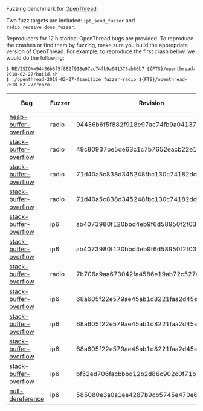 Fuzzing benchmark for [OpenThread](https://github.com/openthread/openthread).

Two fuzz targets are included: `ip6_send_fuzzer` and
`radio_receive_done_fuzzer`.

Reproducers for 12 historical OpenThread bugs are provided.  To reproduce the
crashes or find them by fuzzing, make sure you build the appropriate version of
OpenThread.  For example, to reproduce the first crash below, we would do the
following:
```shell
$ REVISION=94436b6f5f882f918e97ac74fb9a041375ab86b7 ${FTS}/openthread-2018-02-27/build.sh
$ ./openthread-2018-02-27-fsanitize_fuzzer-radio ${FTS}/openthread-2018-02-27/repro1
```

Bug | Fuzzer | Revision | Reproducer Input
--- | ------ | -------- | ----------------
[heap-buffer-overflow](https://bugs.chromium.org/p/oss-fuzz/issues/detail?id=2757&can=1&q=label%3AProj-openthread&colspec=ID%20Type%20Component%20Status%20Proj%20Reported%20Owner%20Summary) | radio | 94436b6f5f882f918e97ac74fb9a041375ab86b7 | repro1
[stack-buffer-overflow](https://bugs.chromium.org/p/oss-fuzz/issues/detail?id=2855&can=1&q=label%3AProj-openthread&colspec=ID%20Type%20Component%20Status%20Proj%20Reported%20Owner%20Summary) | radio | 49c80937be5de63c1c7b7652eacb22e1adc459b6 | repro2
[stack-buffer-overflow](https://bugs.chromium.org/p/oss-fuzz/issues/detail?id=3252&can=1&q=label%3AProj-openthread&colspec=ID%20Type%20Component%20Status%20Proj%20Reported%20Owner%20Summary) | radio | 71d40a5c838d345248fbc130c74182dda99d85f1 | repro3
[stack-buffer-overflow](https://bugs.chromium.org/p/oss-fuzz/issues/detail?id=3256&can=1&q=label%3AProj-openthread&colspec=ID%20Type%20Component%20Status%20Proj%20Reported%20Owner%20Summary) | radio | 71d40a5c838d345248fbc130c74182dda99d85f1 | repro4
[stack-buffer-overflow](https://bugs.chromium.org/p/oss-fuzz/issues/detail?id=3285&can=1&q=label%3AProj-openthread&colspec=ID%20Type%20Component%20Status%20Proj%20Reported%20Owner%20Summary) | ip6 | ab4073980f120bbd4eb9f6d58950f2f03f88dac3 | repro5
[stack-buffer-overflow](https://bugs.chromium.org/p/oss-fuzz/issues/detail?id=3322&can=1&q=label%3AProj-openthread&colspec=ID%20Type%20Component%20Status%20Proj%20Reported%20Owner%20Summary) | ip6 | ab4073980f120bbd4eb9f6d58950f2f03f88dac3 | repro6
[stack-buffer-overflow](https://bugs.chromium.org/p/oss-fuzz/issues/detail?id=4637&can=1&q=label%3AProj-openthread&colspec=ID%20Type%20Component%20Status%20Proj%20Reported%20Owner%20Summary) | radio | 7b706a9aa673042fa4586e19ab72c52769b493af | repro7
[stack-buffer-overflow](https://bugs.chromium.org/p/oss-fuzz/issues/detail?id=5864&can=1&q=label%3AProj-openthread&colspec=ID%20Type%20Component%20Status%20Proj%20Reported%20Owner%20Summary) | ip6 | 68a605f22e579ae45ab1d8221faa2d45e8668e05 | repro8
[stack-buffer-overflow](https://bugs.chromium.org/p/oss-fuzz/issues/detail?id=5874&can=1&q=label%3AProj-openthread&colspec=ID%20Type%20Component%20Status%20Proj%20Reported%20Owner%20Summary) | ip6 | 68a605f22e579ae45ab1d8221faa2d45e8668e05 | repro9
[stack-buffer-overflow](https://bugs.chromium.org/p/oss-fuzz/issues/detail?id=5935&can=1&q=label%3AProj-openthread&colspec=ID%20Type%20Component%20Status%20Proj%20Reported%20Owner%20Summary) | ip6 | 68a605f22e579ae45ab1d8221faa2d45e8668e05 | repro10
[stack-buffer-overflow](https://bugs.chromium.org/p/oss-fuzz/issues/detail?id=7766&can=1&q=label%3AProj-openthread&colspec=ID%20Type%20Component%20Status%20Proj%20Reported%20Owner%20Summary) | ip6 | bf52ed706facbbbd12b2d86c902c0f71b2b72bb0 | repro11
[null-dereference](https://bugs.chromium.org/p/oss-fuzz/issues/detail?id=8230&can=1&q=label%3AProj-openthread&colspec=ID%20Type%20Component%20Status%20Proj%20Reported%20Owner%20Summary) | ip6 | 585080e3a0a1ee4287b9cb5745e470e6ac4c5c7b | repro12
